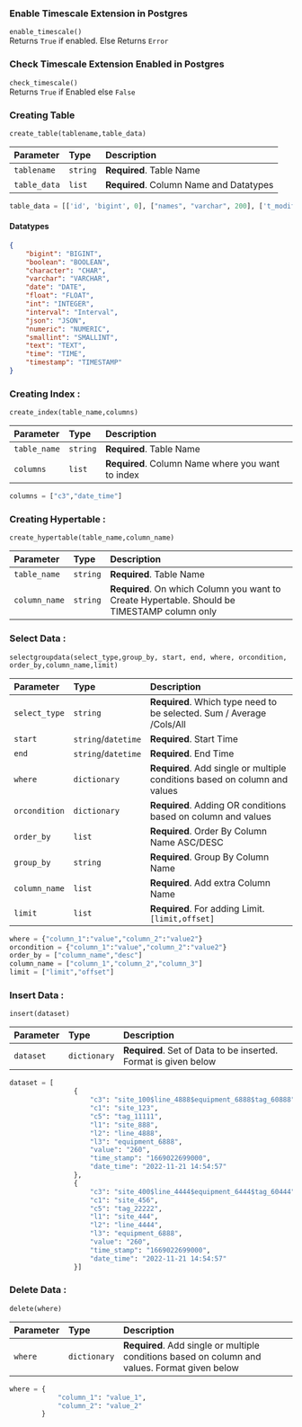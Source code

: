 ### Enable Timescale Extension in Postgres
``` enable_timescale() ```<br/>
Returns ```True``` if enabled. Else Returns ```Error```

### Check Timescale Extension Enabled in Postgres
```check_timescale()```<br/>
Returns ```True``` if Enabled else ```False```
### Creating Table
```create_table(tablename,table_data)```

| Parameter    | Type     | Description                             |
|:-------------|:---------|:----------------------------------------|
| `tablename`  | `string` | **Required**. Table Name                |
| `table_data` | `list`   | **Required**. Column Name and Datatypes |

```python
table_data = [['id', 'bigint', 0], ["names", "varchar", 200], ['t_modified', 'timestamp', 0]]
```
#### Datatypes
```json
{
    "bigint": "BIGINT",
    "boolean": "BOOLEAN",
    "character": "CHAR",
    "varchar": "VARCHAR",
    "date": "DATE",
    "float": "FLOAT",
    "int": "INTEGER",
    "interval": "Interval",
    "json": "JSON",
    "numeric": "NUMERIC",
    "smallint": "SMALLINT",
    "text": "TEXT",
    "time": "TIME",
    "timestamp": "TIMESTAMP"
}
```

### Creating Index :
```create_index(table_name,columns)```

| Parameter    | Type     | Description                                       |
|:-------------|:---------|:--------------------------------------------------|
| `table_name`  | `string` | **Required**. Table Name                          |
| `columns`  | `list`   | **Required**. Column Name where you want to index |
```python
columns = ["c3","date_time"]
```
### Creating Hypertable :
```create_hypertable(table_name,column_name)```

| Parameter     | Type     | Description                                                                                  |
|:--------------|:---------|:---------------------------------------------------------------------------------------------|
| `table_name`  | `string` | **Required**. Table Name                                                                     |
| `column_name` | `string` | **Required**. On which Column you want to Create Hypertable. Should be TIMESTAMP column only |


### Select Data :

```selectgroupdata(select_type,group_by, start, end, where, orcondition, order_by,column_name,limit)```

| Parameter     | Type                | Description                                                                |
|:--------------|:--------------------|:---------------------------------------------------------------------------|
| `select_type` | `string`            | **Required**. Which type need to be selected. Sum / Average /Cols/All      |                                                                            
| `start`       | `string`/`datetime` | **Required**. Start Time                                                   |
| `end`         | `string`/`datetime` | **Required**. End Time                                                     |
| `where`       | `dictionary`        | **Required**. Add single or multiple conditions based on column and values |
| `orcondition` | `dictionary`        | **Required**. Adding OR conditions based on column and values              |
| `order_by`    | `list`              | **Required**. Order By Column Name ASC/DESC                                |
| `group_by`    | `string`            | **Required**. Group By Column Name                                         |
| `column_name` | `list`              | **Required**. Add extra Column Name                                        |
| `limit`       | `list`              | **Required**. For adding Limit. `[limit,offset]`                           |

```python
where = {"column_1":"value","column_2":"value2"}
orcondition = {"column_1":"value","column_2":"value2"}
order_by = ["column_name","desc"]
column_name = ["column_1","column_2","column_3"]
limit = ["limit","offset"]
```
### Insert Data :

```insert(dataset)```

| Parameter     | Type                | Description                                                     |
|:--------------|:--------------------|:----------------------------------------------------------------|
| `dataset`     | `dictionary`        | **Required**. Set of Data to be inserted. Format is given below |                                                                            
```python
dataset = [
                {
                    "c3": "site_100$line_4888$equipment_6888$tag_60888",
                    "c1": "site_123",
                    "c5": "tag_11111",
                    "l1": "site_888",
                    "l2": "line_4888",
                    "l3": "equipment_6888",
                    "value": "260",
                    "time_stamp": "1669022699000",
                    "date_time": "2022-11-21 14:54:57"
                },
                {
                    "c3": "site_400$line_4444$equipment_6444$tag_60444",
                    "c1": "site_456",
                    "c5": "tag_22222",
                    "l1": "site_444",
                    "l2": "line_4444",
                    "l3": "equipment_6888",
                    "value": "260",
                    "time_stamp": "1669022699000",
                    "date_time": "2022-11-21 14:54:57"
                }]
```

### Delete Data :

```delete(where)```

| Parameter | Type                | Description                                                                                     |
|:----------|:--------------------|:------------------------------------------------------------------------------------------------|
| `where`   | `dictionary`        | **Required**.  Add single or multiple conditions based on column and values. Format given below |

```python
where = {
            "column_1": "value_1",
            "column_2": "value_2"
        }
```
